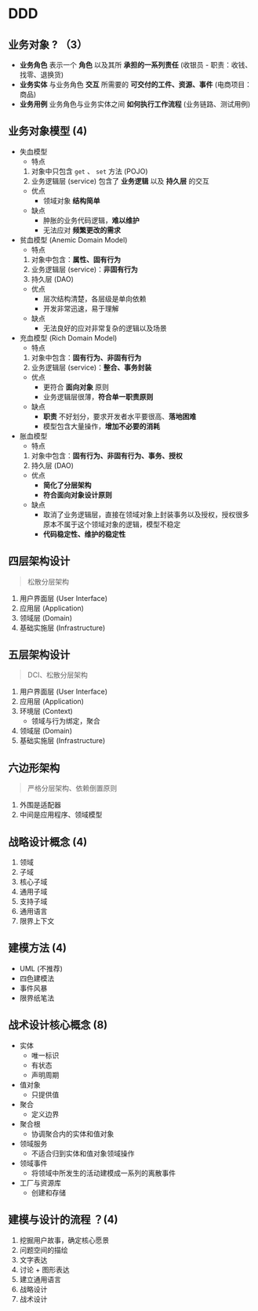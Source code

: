 # DDD

## 业务对象 ? （3）

* **业务角色** 表示一个 **角色** 以及其所 **承担的一系列责任** (收银员 - 职责：收钱、找零、退换货)
* **业务实体** 与业务角色 **交互** 所需要的 **可交付的工件、资源、事件** (电商项目：商品)
* **业务用例** 业务角色与业务实体之间 **如何执行工作流程** (业务链路、测试用例)

## 业务对象模型 (4)

* 失血模型
  * 特点
   1. 对象中只包含 `get` 、 `set` 方法 (POJO)
   2. 业务逻辑层 (service) 包含了 **业务逻辑** 以及 **持久层** 的交互
  * 优点
    * 领域对象 **结构简单**
  * 缺点
    * 肿胀的业务代码逻辑，**难以维护**
    * 无法应对 **频繁更改的需求**
* 贫血模型 (Anemic Domain Model)
  * 特点
   1. 对象中包含：**属性、固有行为**
   2. 业务逻辑层 (service)：**非固有行为**
   3. 持久层 (DAO)
  * 优点
    * 层次结构清楚，各层级是单向依赖
    * 开发非常迅速，易于理解
  * 缺点
    * 无法良好的应对非常复杂的逻辑以及场景
* 充血模型 (Rich Domain Model)
  * 特点
   1. 对象中包含：**固有行为、非固有行为**
   2. 业务逻辑层 (service)：**整合、事务封装**
  * 优点
    * 更符合 **面向对象** 原则
    * 业务逻辑层很薄，**符合单一职责原则**
  * 缺点
    * **职责** 不好划分，要求开发者水平要很高、**落地困难**
    * 模型包含大量操作，**增加不必要的消耗**
* 胀血模型
  * 特点
   1. 对象中包含：**固有行为、非固有行为、事务、授权**
   2. 持久层 (DAO)
  * 优点
    * **简化了分层架构**
    * **符合面向对象设计原则**
  * 缺点
    * 取消了业务逻辑层，直接在领域对象上封装事务以及授权，授权很多原本不属于这个领域对象的逻辑，模型不稳定
    * **代码稳定性、维护的稳定性**

## 四层架构设计

>松散分层架构

1. 用户界面层 (User Interface)
2. 应用层 (Application)
3. 领域层 (Domain)
4. 基础实施层 (Infrastructure)

## 五层架构设计

>DCI、松散分层架构

1. 用户界面层 (User Interface)
2. 应用层 (Application)
3. 环境层 (Context)
   * 领域与行为绑定，聚合
4. 领域层 (Domain)
5. 基础实施层 (Infrastructure)

## 六边形架构

> 严格分层架构、依赖倒置原则

1. 外围是适配器
2. 中间是应用程序、领域模型

## 战略设计概念 (4)

1. 领域
2. 子域
1. 核心子域
2. 通用子域
3. 支持子域
3. 通用语言
4. 限界上下文

## 建模方法 (4)

* UML (不推荐)
* 四色建模法
* 事件风暴
* 限界纸笔法

## 战术设计核心概念 (8)

* 实体
  * 唯一标识
  * 有状态
  * 声明周期
* 值对象
  * 只提供值
* 聚合
  * 定义边界
* 聚合根
  * 协调聚合内的实体和值对象
* 领域服务
  * 不适合归到实体和值对象领域操作
* 领域事件
  * 将领域中所发生的活动建模成一系列的离散事件
* 工厂与资源库
  * 创建和存储

## 建模与设计的流程 ？(4)

1. 挖掘用户故事，确定核心愿景
1. 问题空间的描绘
2. 文字表达
3. 讨论 + 图形表达
2. 建立通用语言
3. 战略设计
4. 战术设计
